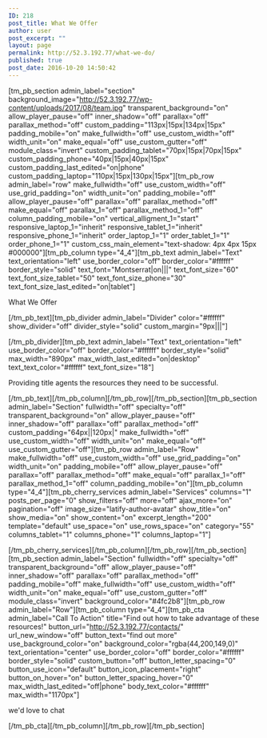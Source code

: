 ```yaml
---
ID: 218
post_title: What We Offer
author: user
post_excerpt: ""
layout: page
permalink: http://52.3.192.77/what-we-do/
published: true
post_date: 2016-10-20 14:50:42
---
```

[tm_pb_section admin_label="section" background_image="http://52.3.192.77/wp-content/uploads/2017/08/team.jpg" transparent_background="on" allow_player_pause="off" inner_shadow="off" parallax="off" parallax_method="off" custom_padding="113px|15px|134px|15px" padding_mobile="on" make_fullwidth="off" use_custom_width="off" width_unit="on" make_equal="off" use_custom_gutter="off" module_class="invert" custom_padding_tablet="70px|15px|70px|15px" custom_padding_phone="40px|15px|40px|15px" custom_padding_last_edited="on|phone" custom_padding_laptop="110px|15px|130px|15px"][tm_pb_row admin_label="row" make_fullwidth="off" use_custom_width="off" use_grid_padding="on" width_unit="on" padding_mobile="off" allow_player_pause="off" parallax="off" parallax_method="off" make_equal="off" parallax_1="off" parallax_method_1="off" column_padding_mobile="on" vertical_alligment_1="start" responsive_laptop_1="inherit" responsive_tablet_1="inherit" responsive_phone_1="inherit" order_laptop_1="1" order_tablet_1="1" order_phone_1="1" custom_css_main_element="text-shadow: 4px 4px 15px #000000"][tm_pb_column type="4_4"][tm_pb_text admin_label="Text" text_orientation="left" use_border_color="off" border_color="#ffffff" border_style="solid" text_font="Montserrat|on|||" text_font_size="60" text_font_size_tablet="50" text_font_size_phone="30" text_font_size_last_edited="on|tablet"]

<p>
What We Offer</p>

[/tm_pb_text][tm_pb_divider admin_label="Divider" color="#ffffff" show_divider="off" divider_style="solid" custom_margin="9px|||"]

<p></p>

[/tm_pb_divider][tm_pb_text admin_label="Text" text_orientation="left" use_border_color="off" border_color="#ffffff" border_style="solid" max_width="890px" max_width_last_edited="on|desktop" text_text_color="#ffffff" text_font_size="18"]

<p>
Providing title agents the resources they need to be successful.</p>

[/tm_pb_text][/tm_pb_column][/tm_pb_row][/tm_pb_section][tm_pb_section admin_label="Section" fullwidth="off" specialty="off" transparent_background="on" allow_player_pause="off" inner_shadow="off" parallax="off" parallax_method="off" custom_padding="64px||120px|" make_fullwidth="off" use_custom_width="off" width_unit="on" make_equal="off" use_custom_gutter="off"][tm_pb_row admin_label="Row" make_fullwidth="off" use_custom_width="off" use_grid_padding="on" width_unit="on" padding_mobile="off" allow_player_pause="off" parallax="off" parallax_method="off" make_equal="off" parallax_1="off" parallax_method_1="off" column_padding_mobile="on"][tm_pb_column type="4_4"][tm_pb_cherry_services admin_label="Services" columns="1" posts_per_page="0" show_filters="off" more="off" ajax_more="on" pagination="off" image_size="latify-author-avatar" show_title="on" show_media="on" show_content="on" excerpt_length="200" template="default" use_space="on" use_rows_space="on" category="55" columns_tablet="1" columns_phone="1" columns_laptop="1"]

<p></p>

[/tm_pb_cherry_services][/tm_pb_column][/tm_pb_row][/tm_pb_section][tm_pb_section admin_label="Section" fullwidth="off" specialty="off" transparent_background="off" allow_player_pause="off" inner_shadow="off" parallax="off" parallax_method="off" padding_mobile="off" make_fullwidth="off" use_custom_width="off" width_unit="on" make_equal="off" use_custom_gutter="off" module_class="invert" background_color="#4fc2b8"][tm_pb_row admin_label="Row"][tm_pb_column type="4_4"][tm_pb_cta admin_label="Call To Action" title="Find out how to take advantage of these resources!" button_url="http://52.3.192.77/contacts/" url_new_window="off" button_text="find out more" use_background_color="on" background_color="rgba(44,200,149,0)" text_orientation="center" use_border_color="off" border_color="#ffffff" border_style="solid" custom_button="off" button_letter_spacing="0" button_use_icon="default" button_icon_placement="right" button_on_hover="on" button_letter_spacing_hover="0" max_width_last_edited="off|phone" body_text_color="#ffffff" max_width="1170px"]

<p>
we'd love to chat</p>

[/tm_pb_cta][/tm_pb_column][/tm_pb_row][/tm_pb_section]